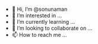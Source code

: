 - 👋 Hi, I’m @sonunaman
- 👀 I’m interested in ...
- 🌱 I’m currently learning ...
- 💞️ I’m looking to collaborate on ...
- 📫 How to reach me ...

<!---
sonunaman/sonunaman is a ✨ special ✨ repository because its `README.md` (this file) appears on your GitHub profile.
You can click the Preview link to take a look at your changes.
--->
